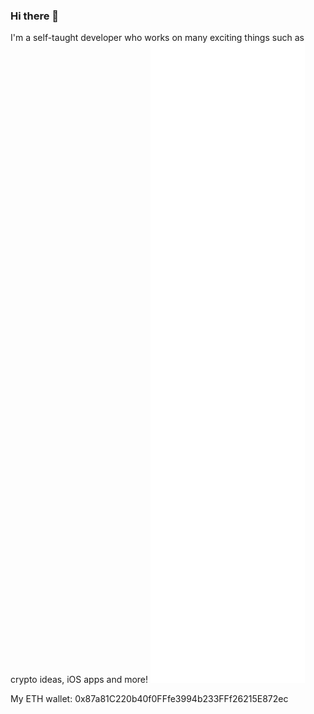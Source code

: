 ### Hi there 👋
I'm a self-taught developer who works on many exciting things such as crypto ideas, iOS apps and more!
![Metrics](github-metrics.svg)

My ETH wallet:
0x87a81C220b40f0FFfe3994b233FFf26215E872ec
